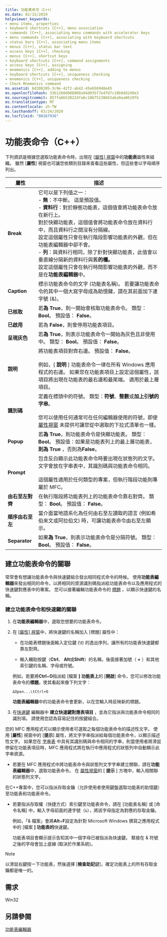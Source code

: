 ```yaml
---
title: 功能表命令（C++）
ms.date: 02/15/2019
helpviewer_keywords:
- menu items, properties
- keyboard shortcuts [C++], menu association
- commands [C++], associating menu commands with accelerator keys
- menu commands [C++], associating with keyboard shortcuts
- status bars [C++], associating menu items
- menus [C++], status bar text
- access keys [C++], checking
- menus [C++], shortcut keys
- keyboard shortcuts [C++], command assignments
- access keys [C++], assigning
- mnemonics [C++], adding to menus
- keyboard shortcuts [C++], uniqueness checking
- mnemonics [C++], uniqueness checking
- Check Mnemonics command
ms.assetid: 6d308205-3c9e-42f2-ab42-45e656940e45
ms.openlocfilehash: 33b1260d088008a94d935f7e4fd7c18b0dd249e3
ms.sourcegitcommit: 857fa6b530224fa6c18675138043aba9aa0619fb
ms.translationtype: MT
ms.contentlocale: zh-TW
ms.lasthandoff: 03/24/2020
ms.locfileid: "80167936"
---
```

# <a name="menu-commands-c"></a>功能表命令（C++）

下列資訊是根據您選取功能表命令時，出現在 [[屬性] 視窗](/visualstudio/ide/reference/properties-window)中的**功能表**屬性來組織。 雖然 [**屬性**] 視窗也可讓您依類別目錄來查看這些屬性，但這些會以字母順序列出。

|屬性|描述|
|--------------|-----------------|
|**Break**|它可以是下列值之一：<br/>  - **無**：不中斷。 這是預設值。<br/>  - **資料行**：對於靜態功能表，這個值會將功能表命令放在新行上。<br/>      對於快顯功能表，這個值會將功能表命令放在資料行中，而且資料行之間沒有分隔線。<br/>      設定這個屬性只會在執行階段影響功能表的外觀，但在功能表編輯器中卻不會。<br />   - **列**：與資料行相同，除了針對快顯功能表，此值會以垂直線分隔新的資料行與舊**的欄。**<br/>      設定這個屬性只會在執行時間影響功能表的外觀，而不是在**功能表編輯器**中。|
|**Caption**|標示功能表命令的文字 (功能表名稱)。 若要讓功能表命令的其中一個大寫字母成為助憶鍵，請在其前面加下連字號 (&)。|
|**已核取**|若**為 True**，則一開始會核取功能表命令。 類型： **Bool**。 預設值： **False**。|
|**已啟用**|若為 **False**，則會停用功能表項目。|
|**呈現灰色**|若**為 True**，則表示功能表命令一開始為灰色且非使用中。 類型： **Bool**。 預設值： **False**。|
|**說明**|將功能表項目對齊右邊。 預設值： **False**。<br/><br/>例如，[ **說明** ] 功能表命令一律在所有 Windows 應用程式的右邊。 如果您在功能表項目上設定這個屬性，該項目將出現在功能表的最右邊和最尾端。 適用於最上層項目。|
|**識別碼**|定義在標頭中的符號。 類型：**符號**、**整數**或**加上引號的字串**。<br/><br/>您可以使用任何通常可在任何編輯器使用的符號，即使 [屬性視窗](/visualstudio/ide/reference/properties-window) 未提供可讓您從中選取的下拉式清單也一樣。|
|**Popup**|若**為 True**，則功能表命令是快顯功能表。 類型： **Bool**。 預設值：如果是功能表列上的最上層功能表，**則為 True** ，否則為**False**。|
|**Prompt**|包含反白顯示此功能表命令時要出現在狀態列的文字。 文字會放在字串表中，其識別碼與功能表命令相同。<br/><br/>這個屬性適用於任何類型的專案，但執行階段功能則專屬於 MFC。|
|**由右至左對齊**|在執行階段將功能表列上的功能表命令靠右對齊。 類型： **Bool**。 預設值： **False**。|
|**順序由右至左**|當介面當地語系化為任何由右至左讀取的語言 (例如希伯來文或阿拉伯文) 時，可讓功能表命令由右至左顯示。|
|**Separator**|如果**為 True**，則表示功能表命令是分隔符號。 類型： **Bool**。 預設值： **False**。|

## <a name="associate-menu-commands"></a>建立功能表命令的關聯

常常會有想讓功能表命令與快速鍵組合發出相同程式命令的時候。 使用**功能表編輯器**來發出相同的命令，以將相同的資源識別碼指派給功能表命令以及應用程式的快速鍵對應表中的專案。 您可以接著編輯功能表命令的 [標題](../windows/menu-command-properties.md) ，以顯示快速鍵的名稱。

### <a name="to-associate-a-menu-command-with-an-accelerator-key"></a>建立功能表命令和快速鍵的關聯

1. 在**功能表編輯器**中，選取您想要的功能表命令。

1. 在 [[屬性] 視窗](/visualstudio/ide/reference/properties-window)中，將快速鍵的名稱加入 [標題] 屬性中：

   - 在功能表標題後面輸入定位鍵 (\t) 的逸出序列，讓所有的功能表快速鍵都靠左對齊。

   - 輸入輔助按鍵（**Ctrl**、 **Alt**或**Shift**）的名稱，後面接著加號（ **+** ）和其他索引鍵的名稱、字母或符號。

   例如，若要將**Ctrl**+**O**指派給 [檔案 **] 功能表上**的 [**開啟**] 命令，您可以修改功能表命令的**標題**，使其看起來像下列文字：

   ```
   &Open...\tCtrl+O
   ```

   **功能表編輯器**中的功能表命令會更新，以在您輸入時反映新的標題。

1. 在[快速鍵](../windows/adding-an-entry-to-an-accelerator-table.md) 編輯器中 **建立快速鍵對應表項目** ，並為它指派與功能表命令相同的識別項。 請使用您認為容易記住的按鍵組合。

您的 MFC 應用程式可以顯示使用者可選取之每個功能表命令的描述性文字。 使用 [**屬性**] 視窗中的 [**提示**] 屬性，將文字字串指派給每個功能表命令，以顯示描述性文字。 如果您在 [字串表](../windows/string-editor.md) 中具有其識別碼與命令相同的字串，則當使用者將滑鼠停留在功能表項目時，MFC 應用程式將在執行中應用程式的狀態列中自動顯示此字串資源。

- 若要在 MFC 應用程式中將功能表命令與狀態列文字字串建立關聯，請在**功能表編輯器**中，選取功能表命令。 在 [屬性視窗](/visualstudio/ide/reference/properties-window)的 [ **提示** ] 方塊中，輸入相關聯的狀態列文字。

在C++專案中，您可以指派存取金鑰（允許使用者使用鍵盤選取功能表的助憶鍵）至功能表和功能表命令。

- 若要指派存取權（快捷方式）索引鍵至功能表命令，請在 [功能表名稱] 或 [命令名稱] 中，輸入字母前面的連字號（`&`），將該字母指定為對應的存取金鑰。

   例如，「& 檔案」會將**Alt**+**F**設定為針對 Microsoft Windows 撰寫之應用程式中的 [檔案 **] 功能表的**快速鍵。

   功能表項目會顯示提示告知其中一個字母已被指派為快速鍵。 緊接在 & 符號之後的字母會加上底線 (取決於作業系統)。

> [!NOTE]
> 以滑鼠右鍵按一下功能表，然後選擇 [**檢查助記**鍵]，確定功能表上的所有存取金鑰都是唯一的。

## <a name="requirements"></a>需求

Win32

## <a name="see-also"></a>另請參閱

[功能表編輯器](../windows/menu-editor.md)

<!--
[Strings (ATL/MFC)](../atl-mfc-shared/strings-atl-mfc.md)<br/>-->
